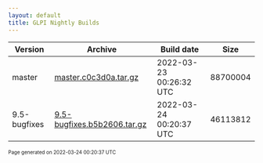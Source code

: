 ```yaml
---
layout: default
title: GLPI Nightly Builds
---
```


Version|Archive|Build date|Size
---|---|---|---
master|[master.c0c3d0a.tar.gz](master.c0c3d0a.tar.gz)|2022-03-23 00:26:32 UTC|88700004
9.5-bugfixes|[9.5-bugfixes.b5b2606.tar.gz](9.5-bugfixes.b5b2606.tar.gz)|2022-03-24 00:20:37 UTC|46113812

<font size="1">Page generated on 2022-03-24 00:20:37 UTC</font>
